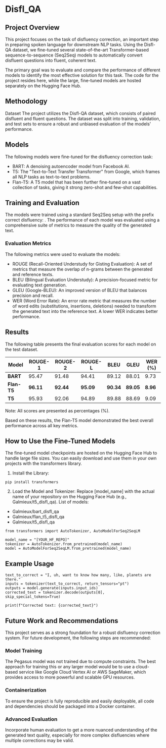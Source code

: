 # Disfl_QA

## Project Overview
This project focuses on the task of disfluency correction, an important step in preparing spoken language for downstream NLP tasks. Using the Disfl-QA dataset, we fine-tuned several state-of-the-art Transformer-based sequence-to-sequence (Seq2Seq) models to automatically convert disfluent questions into fluent, coherent text.

The primary goal was to evaluate and compare the performance of different models to identify the most effective solution for this task. The code for the project resides here, while the large, fine-tuned models are hosted separately on the Hugging Face Hub.

## Methodology
Dataset
The project utilizes the Disfl-QA dataset, which consists of paired disfluent and fluent questions. The dataset was split into training, validation, and test sets to ensure a robust and unbiased evaluation of the models' performance.

## Models
The following models were fine-tuned for the disfluency correction task:

- BART: A denoising autoencoder model from Facebook AI.
- T5: The "Text-to-Text Transfer Transformer" from Google, which frames all NLP tasks as text-to-text problems.
- Flan-T5: A T5 model that has been further fine-tuned on a vast collection of tasks, giving it strong zero-shot and few-shot capabilities.

## Training and Evaluation
The models were trained using a standard Seq2Seq setup with the prefix correct disfluency: . The performance of each model was evaluated using a comprehensive suite of metrics to measure the quality of the generated text.

### Evaluation Metrics
The following metrics were used to evaluate the models:

- ROUGE (Recall-Oriented Understudy for Gisting Evaluation): A set of metrics that measure the overlap of n-grams between the generated and reference texts.
- BLEU (Bilingual Evaluation Understudy): A precision-focused metric for evaluating text generation.
- GLEU (Google-BLEU): An improved version of BLEU that balances precision and recall.
- WER (Word Error Rate): An error rate metric that measures the number of word edits (substitutions, insertions, deletions) needed to transform the generated text into the reference text. A lower WER indicates better performance.

## Results
The following table presents the final evaluation scores for each model on the test dataset.

| Model     | ROUGE-1 | ROUGE-2 | ROUGE-L | BLEU    | GLEU    | WER (%) |
|-----------|---------|---------|---------|---------|---------|---------|
| **BART** | 95.47   | 91.48   | 94.41   | 89.12   | 88.01   | 9.73    |
| **Flan-T5** | **96.11** | **92.44** | **95.09** | **90.34** | **89.05** | **8.96** |
| **T5** | 95.93   | 92.06   | 94.89   | 89.88   | 88.69   | 9.09    |

Note: All scores are presented as percentages (%).

Based on these results, the Flan-T5 model demonstrated the best overall performance across all key metrics.

## How to Use the Fine-Tuned Models
The fine-tuned model checkpoints are hosted on the Hugging Face Hub to handle large file sizes. You can easily download and use them in your own projects with the transformers library.

1. Install the Library:

```
pip install transformers
```

2. Load the Model and Tokenizer:
Replace [model_name] with the actual name of your repository on the Hugging Face Hub (e.g., Galmieux/t5_disfl_qa).
List of models:
- Galmieux/bart_disfl_qa
- Galmieux/flan_t5_disfl_qa
- Galmieux/t5_disfl_qa
  
```
from transformers import AutoTokenizer, AutoModelForSeq2SeqLM

model_name = "[YOUR_HF_REPO]"
tokenizer = AutoTokenizer.from_pretrained(model_name)
model = AutoModelForSeq2SeqLM.from_pretrained(model_name)
```

## Example Usage
```
text_to_correct = "I, uh, want to know how many, like, planets are there."
inputs = tokenizer(text_to_correct, return_tensors="pt")
outputs = model.generate(inputs.input_ids)
corrected_text = tokenizer.decode(outputs[0], skip_special_tokens=True)

print(f"Corrected text: {corrected_text}")
```

## Future Work and Recommendations
This project serves as a strong foundation for a robust disfluency correction system. For future development, the following steps are recommended:

### Model Training
The Pegasus model was not trained due to compute constraints. The best approach for training this or any larger model would be to use a cloud-based service like Google Cloud Vertex AI or AWS SageMaker, which provides access to more powerful and scalable GPU resources.

### Containerization 
To ensure the project is fully reproducible and easily deployable, all code and dependencies should be packaged into a Docker container.

### Advanced Evaluation 
Incorporate human evaluation to get a more nuanced understanding of the generated text quality, especially for more complex disfluencies where multiple corrections may be valid.
